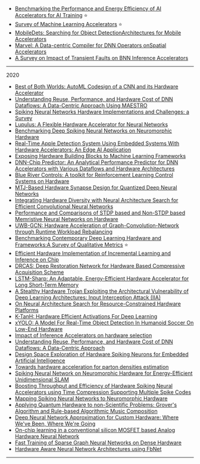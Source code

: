 
- [Benchmarking the Performance and Energy Efficiency of AI Accelerators for AI Training](https://arxiv.org/pdf/1909.06842v8.pdf) :star:
- [Survey of Machine Learning Accelerators](https://arxiv.org/pdf/2009.00993v1.pdf) :star:
- [MobileDets: Searching for Object DetectionArchitectures for Mobile Accelerators](https://arxiv.org/pdf/2004.14525v2.pdf)
- [Marvel: A Data-centric Compiler for DNN Operators onSpatial Accelerators](https://arxiv.org/pdf/2002.07752v2.pdf)
- [A Survey on Impact of Transient Faults on BNN Inference Accelerators](https://arxiv.org/pdf/2004.05915v1.pdf)
------------

2020

- [Best of Both Worlds: AutoML Codesign of a CNN and its Hardware Accelerator](https://arxiv.org/abs/2002.05022v2)
- [Understanding Reuse, Performance, and Hardware Cost of DNN Dataflows: A Data-Centric Approach Using MAESTRO](https://arxiv.org/abs/1805.02566v6)
- [Spiking Neural Networks Hardware Implementations and Challenges: a Survey](https://arxiv.org/abs/2005.01467v1)
- [Lupulus: A Flexible Hardware Accelerator for Neural Networks](https://arxiv.org/abs/2005.01016v1)
- [Benchmarking Deep Spiking Neural Networks on Neuromorphic Hardware](https://arxiv.org/abs/2004.01656v2)
- [Real-Time Apple Detection System Using Embedded Systems With Hardware Accelerators: An Edge AI Application](https://arxiv.org/abs/2004.13410v1)
- [Exposing Hardware Building Blocks to Machine Learning Frameworks](https://arxiv.org/abs/2004.05898v1)
- [DNN-Chip Predictor: An Analytical Performance Predictor for DNN Accelerators with Various Dataflows and Hardware Architectures](https://arxiv.org/abs/2002.11270v1)
- [Blue River Controls: A toolkit for Reinforcement Learning Control Systems on Hardware](https://arxiv.org/abs/2001.02254v1)
- [MTJ-Based Hardware Synapse Design for Quantized Deep Neural Networks](https://arxiv.org/abs/1912.12636v1)
- [Integrating Hardware Diversity with Neural Architecture Search for Efficient Convolutional Neural Networks](https://arxiv.org/abs/1910.11609v2)
- [Performance and Comparisons of STDP based and Non-STDP based Memristive Neural Networks on Hardware](https://arxiv.org/abs/1907.09126v4)
- [UWB-GCN: Hardware Acceleration of Graph-Convolution-Network through Runtime Workload Rebalancing](https://arxiv.org/abs/1908.10834v2)
- [Benchmarking Contemporary Deep Learning Hardware and Frameworks:A Survey of Qualitative Metrics](https://arxiv.org/abs/1907.03626v4) :star:
- [Efficient Hardware Implementation of Incremental Learning and Inference on Chip](https://arxiv.org/abs/1911.07847v1)
- [DRCAS: Deep Restoration Network for Hardware Based Compressive Acquisition Scheme](https://arxiv.org/abs/1909.10136v2)
- [LSTM-Sharp: An Adaptable, Energy-Efficient Hardware Accelerator for Long Short-Term Memory](https://arxiv.org/abs/1911.01258v1)
- [A Stealthy Hardware Trojan Exploiting the Architectural Vulnerability of Deep Learning Architectures: Input Interception Attack (IIA)](https://arxiv.org/abs/1911.00783v1)
- [On Neural Architecture Search for Resource-Constrained Hardware Platforms](https://arxiv.org/abs/1911.00105v1)
- [K-TanH: Hardware Efficient Activations For Deep Learning](https://arxiv.org/abs/1909.07729v2)
- [xYOLO: A Model For Real-Time Object Detection In Humanoid Soccer On Low-End Hardware](https://arxiv.org/abs/1910.03159v1)
- [Impact of Inference Accelerators on hardware selection](https://arxiv.org/abs/1910.03060v1)
- [Understanding Reuse, Performance, and Hardware Cost of DNN Dataflows: A Data-Centric Approach](https://arxiv.org/abs/1805.02566v5)
- [Design Space Exploration of Hardware Spiking Neurons for Embedded Artificial Intelligence](https://arxiv.org/abs/1910.01010v1)
- [Towards hardware acceleration for parton densities estimation](https://arxiv.org/abs/1909.10547v1)
- [Spiking Neural Network on Neuromorphic Hardware for Energy-Efficient Unidimensional SLAM](https://arxiv.org/abs/1903.02504v2)
- [Boosting Throughput and Efficiency of Hardware Spiking Neural Accelerators using Time Compression Supporting Multiple Spike Codes](https://arxiv.org/abs/1909.04757v1)
- [Mapping Spiking Neural Networks to Neuromorphic Hardware](https://arxiv.org/abs/1909.01843v1)
- [Applying Quantum Hardware to non-Scientific Problems: Grover's Algorithm and Rule-based Algorithmic Music Composition](https://arxiv.org/abs/1902.04237v3)
- [Deep Neural Network Approximation for Custom Hardware: Where We've Been, Where We're Going](https://arxiv.org/abs/1901.06955v4)
- [On-chip learning in a conventional silicon MOSFET based Analog Hardware Neural Network](https://arxiv.org/abs/1907.00625v1)
- [Fast Training of Sparse Graph Neural Networks on Dense Hardware](https://arxiv.org/abs/1906.11786v1)
- [Hardware Aware Neural Network Architectures using FbNet](https://arxiv.org/abs/1906.07214v1)

------------------
